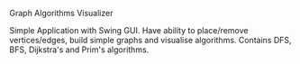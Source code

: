  Graph Algorithms Visualizer

Simple Application with Swing GUI.
Have ability to place/remove vertices/edges, build simple graphs and visualise algorithms.
Contains DFS, BFS, Dijkstra's and Prim's algorithms.
